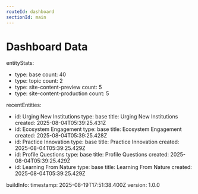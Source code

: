 ```yaml
---
routeId: dashboard
sectionId: main
---
```

# Dashboard Data

entityStats:

- type: base
  count: 40
- type: topic
  count: 2
- type: site-content-preview
  count: 5
- type: site-content-production
  count: 5

recentEntities:

- id: Urging New Institutions
  type: base
  title: Urging New Institutions
  created: 2025-08-04T05:39:25.431Z
- id: Ecosystem Engagement
  type: base
  title: Ecosystem Engagement
  created: 2025-08-04T05:39:25.428Z
- id: Practice Innovation
  type: base
  title: Practice Innovation
  created: 2025-08-04T05:39:25.429Z
- id: Profile Questions
  type: base
  title: Profile Questions
  created: 2025-08-04T05:39:25.429Z
- id: Learning From Nature
  type: base
  title: Learning From Nature
  created: 2025-08-04T05:39:25.429Z

buildInfo:
timestamp: 2025-08-19T17:51:38.400Z
version: 1.0.0
